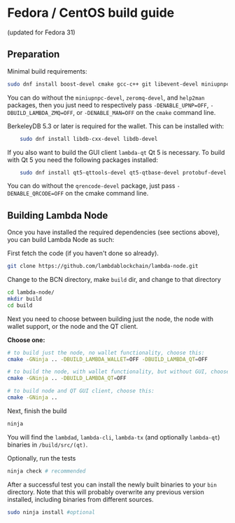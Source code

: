 # Fedora / CentOS build guide

(updated for Fedora 31)

## Preparation

Minimal build requirements:

```bash
sudo dnf install boost-devel cmake gcc-c++ git libevent-devel miniupnpc-devel ninja-build openssl-devel python3 zeromq-devel help2man
```

You can do without the `miniupnpc-devel`, `zeromq-devel`, and `help2man`
packages, then you just need to respectively pass `-DENABLE_UPNP=OFF`,
`-DBUILD_LAMBDA_ZMQ=OFF`, or `-DENABLE_MAN=OFF` on the `cmake` command line.

BerkeleyDB 5.3 or later is required for the wallet. This can be installed with:

```bash
    sudo dnf install libdb-cxx-devel libdb-devel
```

If you also want to build the GUI client `lambda-qt` Qt 5 is necessary.
To build with Qt 5 you need the following packages installed:

```bash
    sudo dnf install qt5-qttools-devel qt5-qtbase-devel protobuf-devel qrencode-devel
```

You can do without the `qrencode-devel` package, just pass `-DENABLE_QRCODE=OFF`
on the cmake command line.

## Building Lambda Node

Once you have installed the required dependencies (see sections above), you can
build Lambda Node as such:

First fetch the code (if you haven't done so already).

```bash
git clone https://github.com/lambdablockchain/lambda-node.git
```

Change to the BCN directory, make `build` dir, and change to that directory

```bash
cd lambda-node/
mkdir build
cd build
```

Next you need to choose between building just the node, the node with wallet
support, or the node and the QT client.

**Choose one:**

```bash
# to build just the node, no wallet functionality, choose this:
cmake -GNinja .. -DBUILD_LAMBDA_WALLET=OFF -DBUILD_LAMBDA_QT=OFF
```

```bash
# to build the node, with wallet functionality, but without GUI, choose this:
cmake -GNinja .. -DBUILD_LAMBDA_QT=OFF
```

```bash
# to build node and QT GUI client, choose this:
cmake -GNinja ..
```

Next, finish the build

```bash
ninja
```

You will find the `lambdad`, `lambda-cli`, `lambda-tx` (and optionally `lambda-qt`)
binaries in `/build/src/(qt)`.

Optionally, run the tests

```bash
ninja check # recommended
```

After a successful test you can install the newly built binaries to your `bin` directory.
Note that this will probably overwrite any previous version installed, including
binaries from different sources.

```bash
sudo ninja install #optional
```

